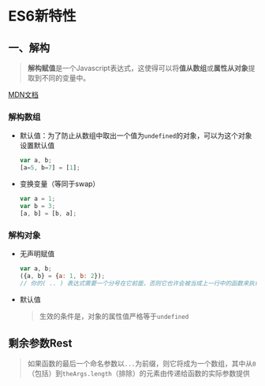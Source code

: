 # ES6新特性

## 一、解构

> **解构赋值**是一个Javascript表达式，这使得可以将**值从数组**或**属性从对象**提取到不同的变量中。

[MDN文档](https://developer.mozilla.org/zh-CN/docs/Web/JavaScript/Reference/Operators/Destructuring_assignment#%E8%A7%A3%E6%9E%84%E5%AF%B9%E8%B1%A1)

### 解构数组

- 默认值：为了防止从数组中取出一个值为`undefined`的对象，可以为这个对象设置默认值 

  ```javascript
  var a, b; 
  [a=5, b=7] = [1];
  ```

- 变换变量（等同于swap）

  ```javascript
  var a = 1;
  var b = 3;
  [a, b] = [b, a];
  ```


### 解构对象

- 无声明赋值

  ```javascript
  var a, b;
  ({a, b} = {a: 1, b: 2});
  // 你的( .. ) 表达式需要一个分号在它前面，否则它也许会被当成上一行中的函数来执行。
  ```

- 默认值

  > 生效的条件是，对象的属性值严格等于`undefined`



## 剩余参数Rest

> 如果函数的最后一个命名参数以`...`为前缀，则它将成为一个数组，其中从`0`（包括）到`theArgs.length`（排除）的元素由传递给函数的实际参数提供 

